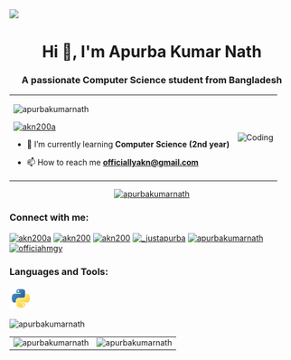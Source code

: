<img src ="https://github.com/user-attachments/assets/201cacf6-8d04-4b98-be4b-ef17562afbbc" >
<h1 align="center">Hi 👋, I'm Apurba Kumar Nath</h1>
<h3 align="center">A passionate Computer Science student from Bangladesh</h3>

<table align = "center">

<td>

<p align="left"> <img src="https://komarev.com/ghpvc/?username=apurbakumarnath&label=Profile%20views&color=0e75b6&style=flat" alt="apurbakumarnath" /> </p>

<p align="left"> <a href="https://twitter.com/akn200a" target="blank"><img src="https://img.shields.io/twitter/follow/akn200a?logo=twitter&style=for-the-badge" alt="akn200a" /></a> </p>

- 🌱 I’m currently learning **Computer Science (2nd year)**

- 📫 How to reach me **officiallyakn@gmail.com**

</td>

<td>
  
<img alt="Coding" width="400" src="https://camo.githubusercontent.com/2366b34bb903c09617990fb5fff4622f3e941349e846ddb7e73df872a9d21233/68747470733a2f2f63646e2e6472696262626c652e636f6d2f75736572732f3733303730332f73637265656e73686f74732f363538313234332f6176656e746f2e676966">

</td>
</table>

<p align="center"> <a href="https://github.com/ryo-ma/github-profile-trophy"><img src="https://github-profile-trophy.vercel.app/?username=apurbakumarnath" alt="apurbakumarnath" /></a> </p>

<h3 align="left">Connect with me:</h3>
<p align="left">
<a href="https://twitter.com/akn200a" target="blank"><img align="center" src="https://raw.githubusercontent.com/rahuldkjain/github-profile-readme-generator/master/src/images/icons/Social/twitter.svg" alt="akn200a" height="30" width="40" /></a>
<a href="https://linkedin.com/in/akn200" target="blank"><img align="center" src="https://raw.githubusercontent.com/rahuldkjain/github-profile-readme-generator/master/src/images/icons/Social/linked-in-alt.svg" alt="akn200" height="30" width="40" /></a>
<a href="https://fb.com/akn200" target="blank"><img align="center" src="https://raw.githubusercontent.com/rahuldkjain/github-profile-readme-generator/master/src/images/icons/Social/facebook.svg" alt="akn200" height="30" width="40" /></a>
<a href="https://instagram.com/_justapurba" target="blank"><img align="center" src="https://raw.githubusercontent.com/rahuldkjain/github-profile-readme-generator/master/src/images/icons/Social/instagram.svg" alt="_justapurba" height="30" width="40" /></a>
<a href="https://www.leetcode.com/apurbakumarnath" target="blank"><img align="center" src="https://raw.githubusercontent.com/rahuldkjain/github-profile-readme-generator/master/src/images/icons/Social/leet-code.svg" alt="apurbakumarnath" height="30" width="40" /></a>
<a href="https://auth.geeksforgeeks.org/user/officiahmgy" target="blank"><img align="center" src="https://raw.githubusercontent.com/rahuldkjain/github-profile-readme-generator/master/src/images/icons/Social/geeks-for-geeks.svg" alt="officiahmgy" height="30" width="40" /></a>
</p>

<h3 align="left">Languages and Tools:</h3>
<p align="left"> <a href="https://www.python.org" target="_blank" rel="noreferrer"> <img src="https://raw.githubusercontent.com/devicons/devicon/master/icons/python/python-original.svg" alt="python" width="40" height="40"/> </a> </p>


<img src="https://github-readme-stats.vercel.app/api/top-langs?username=apurbakumarnath&show_icons=true&locale=en&layout=compact" alt="apurbakumarnath" />
<table align = "center">
<tr><td align = "center"><img src="https://github-readme-stats.vercel.app/api?username=apurbakumarnath&show_icons=true&locale=en" alt="apurbakumarnath" /></td>

<td align = "center"><img src="https://github-readme-streak-stats.herokuapp.com/?user=apurbakumarnath&" alt="apurbakumarnath" /></td></tr>
</table>
